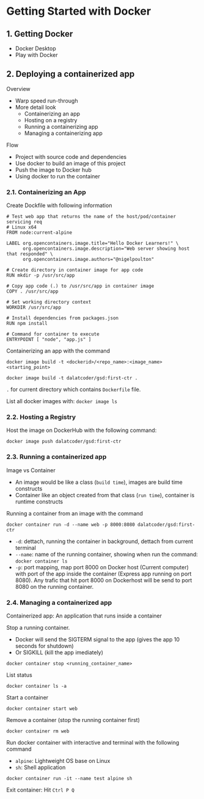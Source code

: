 # Getting Started with Docker

## 1. Getting Docker

- Docker Desktop
- Play with Docker

## 2. Deploying a containerized app

Overview

- Warp speed run-through
- More detail look
  - Containerizing an app
  - Hosting on a registry
  - Running a containerizing app
  - Managing a containerizing app

Flow

- Project with source code and dependencies
- Use docker to build an image of this project
- Push the image to Docker hub
- Using docker to run the container

### 2.1. Containerizing an App

Create Dockfile with following information

```Docker
# Test web app that returns the name of the host/pod/container servicing req
# Linux x64
FROM node:current-alpine

LABEL org.opencontainers.image.title="Hello Docker Learners!" \
      org.opencontainers.image.description="Web server showing host that responded" \
      org.opencontainers.image.authors="@nigelpoulton"

# Create directory in container image for app code
RUN mkdir -p /usr/src/app

# Copy app code (.) to /usr/src/app in container image
COPY . /usr/src/app

# Set working directory context
WORKDIR /usr/src/app

# Install dependencies from packages.json
RUN npm install

# Command for container to execute
ENTRYPOINT [ "node", "app.js" ]
```

Containerizing an app with the command

`docker image build -t <dockerid>/<repo_name>:<image_name> <starting_point>`

`docker image build -t dalatcoder/gsd:first-ctr .`

`.` for current directory which contains `Dockerfile` file.

List all docker images with: `docker image ls`

### 2.2. Hosting a Registry

Host the image on DockerHub with the following command:

`docker image push dalatcoder/gsd:first-ctr`

### 2.3. Running a containerized app

Image vs Container

- An image would be like a class (`build time`), images are build time constructs
- Container like an object created from that class (`run time`), container is runtime constructs

Running a container from an image with the command

`docker container run -d --name web -p 8000:8080 dalatcoder/gsd:first-ctr`

- `-d`: dettach, running the container in background, dettach from current terminal
- `--name`: name of the running container, showing when run the command: `docker container ls`
- `-p`: port mapping, map port 8000 on Docker host (Current computer) with port of the app inside the container
  (Express app running on port 8080). Any trafic that hit port 8000 on Dockerhost will be send to port 8080
  on the running container.

### 2.4. Managing a containerized app

Containerized app: An application that runs inside a container

Stop a running container.

- Docker will send the SIGTERM signal to the app (gives the app 10 seconds for shutdown)
- Or SIGKILL (kill the app imediately)

`docker container stop <running_container_name>`

List status

`docker container ls -a`

Start a container

`docker container start web`

Remove a container (stop the running container first)

`docker container rm web`

Run docker container with interactive and terminal with the following command

- `alpine`: Lightweight OS base on Linux
- `sh`: Shell application

`docker container run -it --name test alpine sh`

Exit container: Hit `Ctrl P Q`
